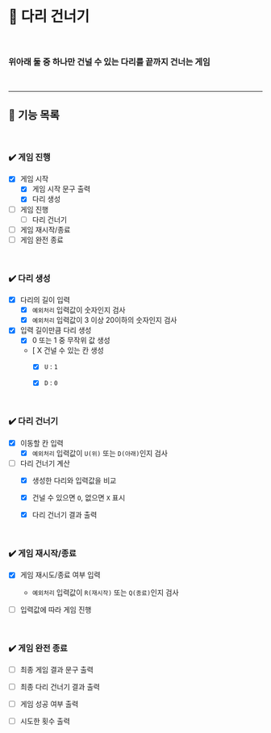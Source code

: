 # 🌉 다리 건너기

<br>

### 위아래 둘 중 하나만 건널 수 있는 다리를 끝까지 건너는 게임

<br>

---

## 🚀 기능 목록


<br>

### ✔️  게임 진행 

- [X] 게임 시작
  - [X] 게임 시작 문구 출력
  - [X] 다리 생성
- [ ] 게임 진행
  - [ ] 다리 건너기
- [ ] 게임 재시작/종료
- [ ] 게임 완전 종료

<br>

### ✔️  다리 생성 

- [X] 다리의 길이 입력
  - [X] `예외처리` 입력값이 숫자인지 검사
  - [X] `예외처리` 입력값이 3 이상 20이하의 숫자인지 검사
- [X] 입력 길이만큼 다리 생성
  - [X] 0 또는 1 중 무작위 값 생성
  - [ X 건널 수 있는 칸 생성 
    - [X] `U` : `1`
    - [X] `D` : `0`


<br>

### ✔️ 다리 건너기

- [X] 이동할 칸 입력
  - [X] `예외처리` 입력값이 `U(위)` 또는 `D(아래)`인지 검사
- [ ] 다리 건너기 계산
  - [X] 생성한 다리와 입력값을 비교
  - [X] 건널 수 있으면 `O`, 없으면 `X` 표시
  - [X] 다리 건너기 결과 출력


<br>

### ✔️ 게임 재시작/종료

- [X] 게임 재시도/종료 여부 입력
  - `예외처리` 입력값이 `R(재시작)` 또는 `Q(종료)`인지 검사
- [ ] 입력값에 따라 게임 진행


<br>

### ✔️ 게임 완전 종료

- [ ] 최종 게임 결과 문구 출력
- [ ] 최종 다리 건너기 결과 출력
- [ ] 게임 성공 여부 출력
- [ ] 시도한 횟수 출력


<br>

